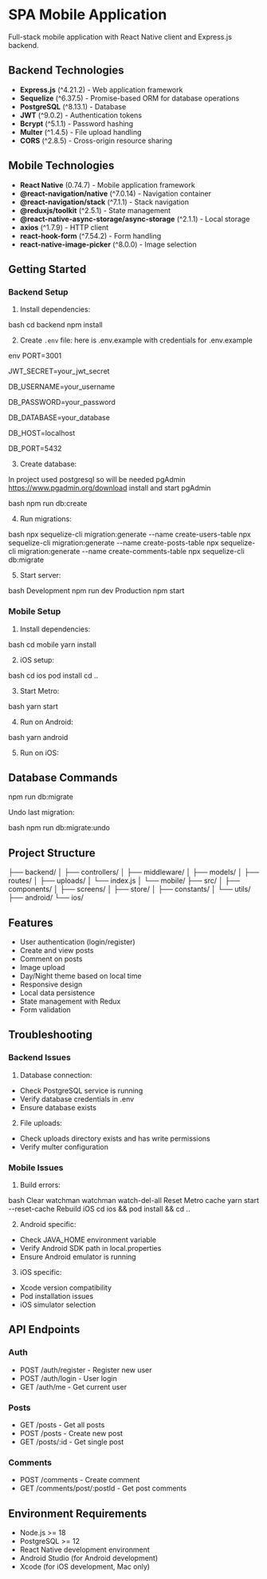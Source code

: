 # SPA Mobile Application

Full-stack mobile application with React Native client and Express.js backend.

## Backend Technologies

- **Express.js** (^4.21.2) - Web application framework
- **Sequelize** (^6.37.5) - Promise-based ORM for database operations
- **PostgreSQL** (^8.13.1) - Database
- **JWT** (^9.0.2) - Authentication tokens
- **Bcrypt** (^5.1.1) - Password hashing
- **Multer** (^1.4.5) - File upload handling
- **CORS** (^2.8.5) - Cross-origin resource sharing

## Mobile Technologies

- **React Native** (0.74.7) - Mobile application framework
- **@react-navigation/native** (^7.0.14) - Navigation container
- **@react-navigation/stack** (^7.1.1) - Stack navigation
- **@reduxjs/toolkit** (^2.5.1) - State management
- **@react-native-async-storage/async-storage** (^2.1.1) - Local storage
- **axios** (^1.7.9) - HTTP client
- **react-hook-form** (^7.54.2) - Form handling
- **react-native-image-picker** (^8.0.0) - Image selection

## Getting Started

### Backend Setup

1. Install dependencies:

bash
cd backend
npm install

2. Create `.env` file:
   here is .env.example with credentials for .env.example

env
PORT=3001

JWT_SECRET=your_jwt_secret

DB_USERNAME=your_username

DB_PASSWORD=your_password

DB_DATABASE=your_database

DB_HOST=localhost

DB_PORT=5432

3. Create database:

In project used postgresql so will be needed pgAdmin
https://www.pgadmin.org/download
install and start pgAdmin

bash
npm run db:create

4. Run migrations:

bash
npx sequelize-cli migration:generate --name create-users-table
npx sequelize-cli migration:generate --name create-posts-table
npx sequelize-cli migration:generate --name create-comments-table
npx sequelize-cli db:migrate

5. Start server:

bash
Development
npm run dev
Production
npm start

### Mobile Setup

1. Install dependencies:

bash
cd mobile
yarn install

2. iOS setup:

bash
cd ios
pod install
cd ..

3. Start Metro:

bash
yarn start

4. Run on Android:

bash
yarn android

5. Run on iOS:

## Database Commands

npm run db:migrate

Undo last migration:

bash
npm run db:migrate:undo

## Project Structure

├── backend/
│ ├── controllers/
│ ├── middleware/
│ ├── models/
│ ├── routes/
│ ├── uploads/
│ └── index.js
│
└── mobile/
├── src/
│ ├── components/
│ ├── screens/
│ ├── store/
│ ├── constants/
│ └── utils/
├── android/
└── ios/

## Features

- User authentication (login/register)
- Create and view posts
- Comment on posts
- Image upload
- Day/Night theme based on local time
- Responsive design
- Local data persistence
- State management with Redux
- Form validation

## Troubleshooting

### Backend Issues

1. Database connection:

- Check PostgreSQL service is running
- Verify database credentials in .env
- Ensure database exists

2. File uploads:

- Check uploads directory exists and has write permissions
- Verify multer configuration

### Mobile Issues

1. Build errors:

bash
Clear watchman
watchman watch-del-all
Reset Metro cache
yarn start --reset-cache
Rebuild iOS
cd ios && pod install && cd ..

2. Android specific:

- Check JAVA_HOME environment variable
- Verify Android SDK path in local.properties
- Ensure Android emulator is running

3. iOS specific:

- Xcode version compatibility
- Pod installation issues
- iOS simulator selection

## API Endpoints

### Auth

- POST /auth/register - Register new user
- POST /auth/login - User login
- GET /auth/me - Get current user

### Posts

- GET /posts - Get all posts
- POST /posts - Create new post
- GET /posts/:id - Get single post

### Comments

- POST /comments - Create comment
- GET /comments/post/:postId - Get post comments

## Environment Requirements

- Node.js >= 18
- PostgreSQL >= 12
- React Native development environment
- Android Studio (for Android development)
- Xcode (for iOS development, Mac only)
